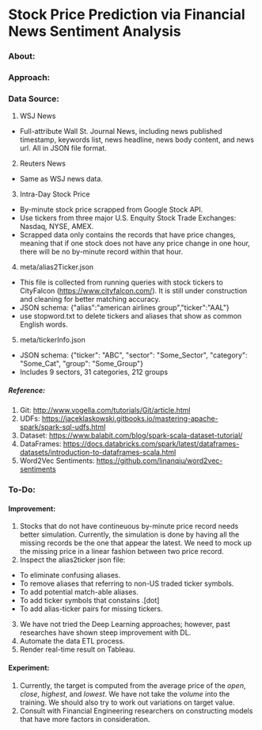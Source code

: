 # Stock Price Prediction via Financial News Sentiment Analysis

### About:


### Approach:


### Data Source:
1. WSJ News 
 - Full-attribute Wall St. Journal News, including news published timestamp, keywords list, news headline, news body content, and news url. All in JSON file format.
2. Reuters News 
 - Same as WSJ news data.
3. Intra-Day Stock Price 
 - By-minute stock price scrapped from Google Stock API.
 - Use tickers from three major U.S. Enquity Stock Trade Exchanges: Nasdaq, NYSE, AMEX.
 - Scrapped data only contains the records that have price changes, meaning that if one stock does not have any price change in one hour, there will be no by-minute record within that hour. 
4. meta/alias2Ticker.json
 - This file is collected from running queries with stock tickers to CityFalcon (https://www.cityfalcon.com/). It is still under construction and cleaning for better matching accuracy.
 - JSON schema: {"alias":"american airlines group","ticker":"AAL"}
 - use stopword.txt to delete tickers and aliases that show as common English words.
5. meta/tickerInfo.json
 - JSON schema: {"ticker": "ABC", "sector": "Some_Sector", "category": "Some_Cat", "group": "Some_Group"}
 - Includes 9 sectors, 31 categories, 212 groups


##### Reference:
1. Git: http://www.vogella.com/tutorials/Git/article.html
2. UDFs: https://jaceklaskowski.gitbooks.io/mastering-apache-spark/spark-sql-udfs.html
3. Dataset: https://www.balabit.com/blog/spark-scala-dataset-tutorial/
4. DataFrames: https://docs.databricks.com/spark/latest/dataframes-datasets/introduction-to-dataframes-scala.html  
5. Word2Vec Sentiments: https://github.com/linanqiu/word2vec-sentiments


### To-Do:
#### Improvement:
1. Stocks that do not have contineuous by-minute price record needs better simulation. Currently, the simulation is done by having all the missing records be the one that appear the latest. We need to mock up the missing price in a linear fashion between two price record.
2. Inspect the alias2ticker json file: 
 - To eliminate confusing aliases.  
 - To remove aliases that referring to non-US traded ticker symbols.   
 - To add potential match-able aliases.  
 - To add ticker symbols that constains .[dot]  
 - To add alias-ticker pairs for missing tickers.
3. We have not tried the Deep Learning approaches; however, past researches have shown steep improvement with DL.
4. Automate the data ETL process.
5. Render real-time result on Tableau.


#### Experiment:
1. Currently, the target is computed from the average price of the _open_, _close_, _highest_, and _lowest_. We have not take the _volume_ into the training. We should also try to work out variations on target value.
2. Consult with Financial Engineering researchers on constructing models that have more factors in consideration. 
